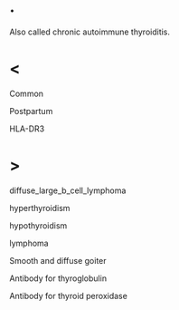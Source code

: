 # .

Also called chronic autoimmune thyroiditis.

# <

Common

Postpartum

HLA-DR3

# >

diffuse_large_b_cell_lymphoma

hyperthyroidism

hypothyroidism

lymphoma

Smooth and diffuse goiter

Antibody for thyroglobulin

Antibody for thyroid peroxidase
